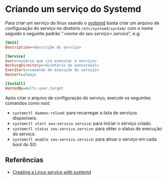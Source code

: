 # Criando um serviço do Systemd

Para criar um serviço do linux usando o [systemd](https://pt.wikipedia.org/wiki/Systemd)
basta criar um arquivo de configuração do serviço no diretório `/etc/systemd/system/`
com o nome seguido o seguinte padrão "_<nome do seu serviço>.service_", e.g:


```ini
[Unit]
Description=<descrição do serviço>

[Service]
User=<usuário que irá executar o serviço>
WorkingDirectory=<diretório do executável>
ExecStart=<comando de execução do serviço>
Restart=always

[Install]
WantedBy=multi-user.target
```

Após criar o arquivo de configuração do serviço, execute os seguintes comandos como root:

* `systemctl daemon-reload`: para recarregar a lista de serviços disponíveis.
* `systemctl start seu-servico.service`: para iniciar o serviço criado.
* `systemctl status seu-servico.service`: para obter o status de execução do serviço.
* `systemctl enable seu-servico.service`: para ativar o serviço em cada boot do SO.

## Referências
- [Creating a Linux service with systemd](https://medium.com/@benmorel/creating-a-linux-service-with-systemd-611b5c8b91d6)



